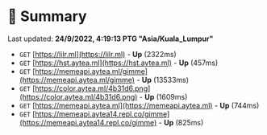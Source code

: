 # 📖 Summary
Last updated: **24/9/2022, 4:19:13 PTG "Asia/Kuala_Lumpur"**

- `GET` [https://lilr.ml](https://lilr.ml) - **Up** (2322ms)
- `GET` [https://hst.aytea.ml](https://hst.aytea.ml) - **Up** (457ms)
- `GET` [https://memeapi.aytea.ml/gimme](https://memeapi.aytea.ml/gimme) - **Up** (13533ms)
- `GET` [https://color.aytea.ml/4b31d6.png](https://color.aytea.ml/4b31d6.png) - **Up** (1609ms)
- `GET` [https://memeapi.aytea.ml](https://memeapi.aytea.ml) - **Up** (744ms)
- `GET` [https://memeapi.aytea14.repl.co/gimme](https://memeapi.aytea14.repl.co/gimme) - **Up** (825ms)
